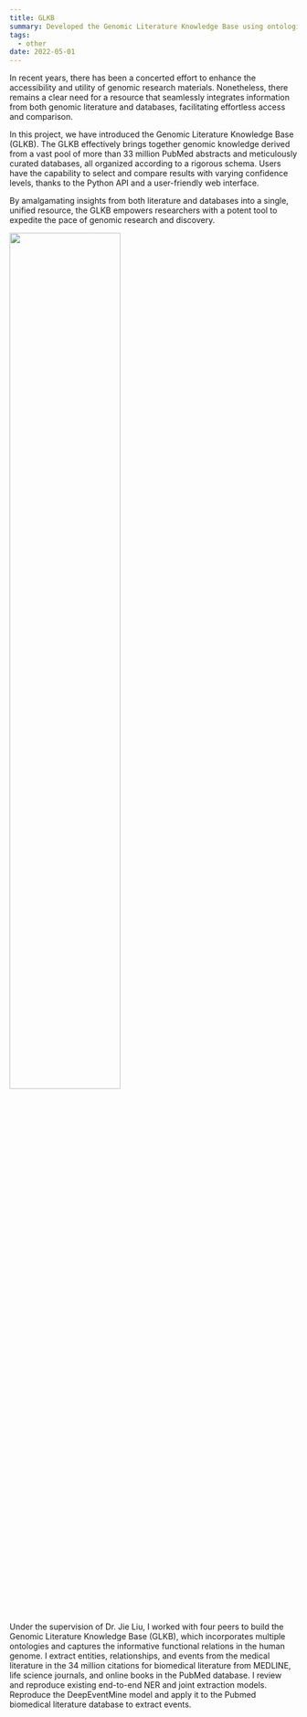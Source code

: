 ```yaml
---
title: GLKB
summary: Developed the Genomic Literature Knowledge Base using ontologies and adapted models for PubMed event extraction.
tags:
  - other
date: 2022-05-01
---
```


In recent years, there has been a concerted effort to enhance the accessibility and utility of genomic research materials. Nonetheless, there remains a clear need for a resource that seamlessly integrates information from both genomic literature and databases, facilitating effortless access and comparison.

In this project, we have introduced the Genomic Literature Knowledge Base (GLKB). The GLKB effectively brings together genomic knowledge derived from a vast pool of more than 33 million PubMed abstracts and meticulously curated databases, all organized according to a rigorous schema. Users have the capability to select and compare results with varying confidence levels, thanks to the Python API and a user-friendly web interface.

By amalgamating insights from both literature and databases into a single, unified resource, the GLKB empowers researchers with a potent tool to expedite the pace of genomic research and discovery.

<img src="https://lllllcf.github.io/src/glkb1.png" style="width: 62%;" />

Under the supervision of Dr. Jie Liu, I worked with four peers to build the Genomic Literature Knowledge Base (GLKB), which incorporates multiple ontologies and captures the informative functional relations in the human genome. I extract entities, relationships, and events from the medical literature in the 34 million citations for biomedical literature from MEDLINE, life science journals, and online books in the PubMed database. I review and reproduce existing end-to-end NER and joint extraction models. Reproduce the DeepEventMine model and apply it to the Pubmed biomedical literature database to extract events.